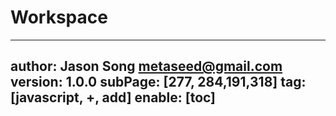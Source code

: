 # Workspace
---
author: Jason Song <metaseed@gmail.com>
version: 1.0.0
subPage: [277, 284,191,318]
tag: [javascript, +, add]
enable: [toc]
---
